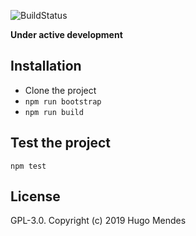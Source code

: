 ![BuildStatus](https://codebuild.eu-west-1.amazonaws.com/badges?uuid=eyJlbmNyeXB0ZWREYXRhIjoiWTVodElQMWhWZDZQekdBNFdvUDlsbk9YZ09HdHlSV05XdDJCdGhIaEs3eXRGMHBGcGZLTTl3WWx3ZGxIOEJFM2E3eUFSSzE5bGU3Y1lFQm45WVZUNW1ZPSIsIml2UGFyYW1ldGVyU3BlYyI6InA1UmJSRjQySHhkaDNZc1MiLCJtYXRlcmlhbFNldFNlcmlhbCI6MX0%3D&branch=master)

**Under active development**

## Installation

- Clone the project
- `npm run bootstrap`
- `npm run build`

## Test the project

`npm test`

## License

GPL-3.0. Copyright (c) 2019 Hugo Mendes
